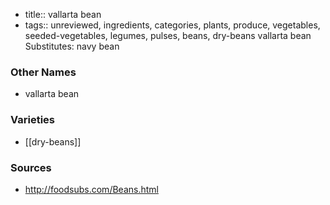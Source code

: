 - title:: vallarta bean
- tags:: unreviewed, ingredients, categories, plants, produce, vegetables, seeded-vegetables, legumes, pulses, beans, dry-beans
vallarta bean Substitutes: navy bean

### Other Names

* vallarta bean

### Varieties

* [[dry-beans]]

### Sources
* http://foodsubs.com/Beans.html

